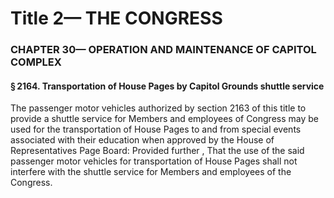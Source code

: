 
# Title 2— THE CONGRESS
### CHAPTER 30— OPERATION AND MAINTENANCE OF CAPITOL COMPLEX
#### § 2164. Transportation of House Pages by Capitol Grounds shuttle service

The passenger motor vehicles authorized by section 2163 of this title to provide a shuttle service for Members and employees of Congress may be used for the transportation of House Pages to and from special events associated with their education when approved by the House of Representatives Page Board: Provided further , That the use of the said passenger motor vehicles for transportation of House Pages shall not interfere with the shuttle service for Members and employees of the Congress.
